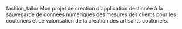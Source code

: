 
fashion_tailor
Mon projet de creation d'application destinnée à la sauvegarde de données numeriques des mesures des clients pour les couturiers et de valorisation de la creation des artisants couturiers.
